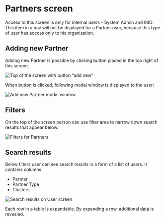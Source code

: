 # Partners screen

Access to this screen is only for internal users - System Admin and IMO. This item in a nav will not be displayed for a Partner user, because this type of user has access only to his organization.

## **Adding new Partner**

Adding new Partner is possible by clicking button placed in the top right of this screen.

![Top of the screen with button &#x201C;add new&#x201D;](https://lh6.googleusercontent.com/FPxG7oIMGpgebqpQCahkslUBT9MGFrDMpdPsPm0-g9IW0hrjlyjZFu0nagAo7oOIzR2HsvnXR4CgTUUTsAn-_AzLTZgx7zvJd3CEx50HFCGF-qMNr0zXuXrTLxxGhmOnoxMBvW6a)

When button is clicked, following modal window is displayed to the user:

![Add new Partner modal window](https://lh6.googleusercontent.com/g862cEKtPbih0B4WQ2D8cJIVeXpnw7sleDZv1ORtgCObNVEATs0k4phqdxivl54kqotSn-879HlRh2aaWQt7OVux_a20BpSmcQZHmEAiikgv4gLWu_0s3iu9JHc2_VNVEiaBW8vU)

## **Filters**

On the top of the screen person can use filter area to narrow down search results that appear below.

![Filters for Partners](https://lh6.googleusercontent.com/97GkIk5_ITQiqXzSYTuhe3quCMRczXRxUQ5gr_1JgINc7sYWz-a11jWcV9tdKo0fWa6Db4YLKCUDSAPtyW6A1cpAZTGvwC1XjekkUjOEfaQtImZCdZwPkDrBCPWAcxruTyPf3hX6)

## **Search results**

Below filters user can see search results in a form of a list of users. It contains columns:

* Partner
* Partner Type
* Clusters

![Search results on User screen](https://lh6.googleusercontent.com/DxIyR355oyvzxnW3cheLezonW2gjz8W2iTwMzlHA2J1AjKFaJy9Q9Kex5ZuRFa_V7HsPw1J3HPHALU0XRYcoT1Ju_D_YQu1eq1Ke2mwYy9wNaBpcxDLK0oO0SvyM_DcIv_taxM2p)

  
Each row in a table is expandable. By expanding a row, additional data is revealed.

  


  


